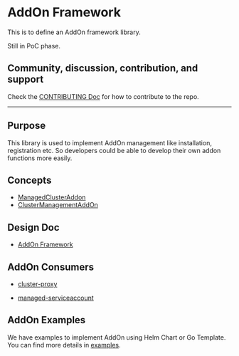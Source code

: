 # AddOn Framework

This is to define an AddOn framework library.

Still in PoC phase.

## Community, discussion, contribution, and support

Check the [CONTRIBUTING Doc](CONTRIBUTING.md) for how to contribute to the repo.

<!--

You can reach the maintainers of this project at:

- [#xxx on Slack](https://slack.com/signin?redir=%2Fmessages%2Fxxx)

-->

------
## Purpose

This library is used to implement AddOn management like installation, registration etc.
So developers could be able to develop their own addon functions more easily.

## Concepts

* [ManagedClusterAddon](https://github.com/open-cluster-management-io/api/blob/main/addon/v1alpha1/types_managedclusteraddon.go)
* [ClusterManagementAddOn](https://github.com/open-cluster-management-io/api/blob/main/addon/v1alpha1/types_managedclusteraddon.go)

## Design Doc

* [AddOn Framework](https://github.com/open-cluster-management-io/enhancements/tree/main/enhancements/sig-architecture/8-addon-framework)

## AddOn Consumers
* [cluster-proxy](https://github.com/open-cluster-management-io/cluster-proxy) 

* [managed-serviceaccount](https://github.com/open-cluster-management-io/managed-serviceaccount)

## AddOn Examples 

We have examples to implement AddOn using Helm Chart or Go Template. You can find more details in [examples](examples/README.md).
